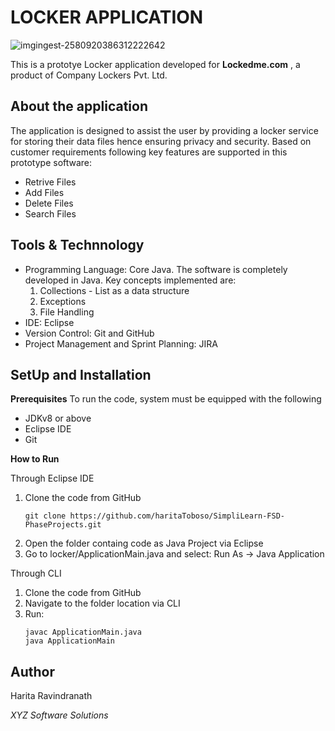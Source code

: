 # LOCKER APPLICATION 

![imgingest-2580920386312222642](https://user-images.githubusercontent.com/61909695/94593598-ef723c80-02a6-11eb-9a58-3273012e5bd1.png)

This is a prototye Locker application developed for **Lockedme.com** , a product of Company Lockers Pvt. Ltd. 

## About the application
The application is designed to assist the user by providing a locker service for storing their data files hence ensuring privacy and security. 
Based on customer requirements following key features are supported in this prototype software:
  - Retrive Files
  - Add Files
  - Delete Files
  - Search Files

## Tools & Technnology
- Programming Language: Core Java.
  The software is completely developed in Java. Key concepts implemented are:
    1. Collections - List as a data structure
    2. Exceptions
    3. File Handling    
 - IDE: Eclipse
 - Version Control: Git and GitHub
 - Project Management and Sprint Planning: JIRA
 
 ## SetUp and Installation
 **Prerequisites**
 To run the code, system must be equipped with the following
 - JDKv8 or above
 - Eclipse IDE
 - Git

**How to Run**

Through Eclipse IDE
1. Clone the code from GitHub
    ````
    git clone https://github.com/haritaToboso/SimpliLearn-FSD-PhaseProjects.git
    ````
2. Open the folder containg code as Java Project via Eclipse
3. Go to locker/ApplicationMain.java and select: 
     Run As -> Java Application

Through CLI
1. Clone the code from GitHub
2. Navigate to the folder location via CLI
3. Run:
      ```
      javac ApplicationMain.java
      java ApplicationMain
      ```
     
## Author
Harita Ravindranath

*XYZ Software Solutions*
